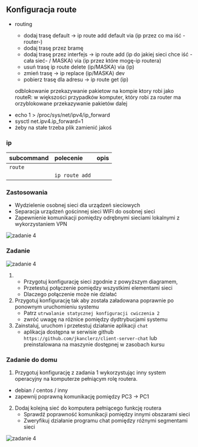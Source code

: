 ## Konfiguracja route


* routing
    * dodaj trasę default -> ip route add default via (ip przez co ma iść -router-)
    * dodaj trasę przez bramę
    * dodaj trasę przez interfejs -> ip route add (ip do jakiej sieci chce iść -cała sieć- / MASKA) via (ip przez które mogę-ip routera)
    * usuń trasę ip route delete (ip/MASKA) via (ip)
    * zmień trasę -> ip replace (ip/MASKA) dev 
    * pobierz trasę dla adresu -> ip route get (ip)
    
    odblokowanie przekazywanie pakietow na kompie ktory robi jako routeR: w większości przypadków komputer, który robi za router ma orzyblokowane przekazywanie pakietów dalej
    
- echo 1 > /proc/sys/net/ipv4/ip_forward
- sysctl net.ipv4.ip_forward=1
- żeby na stałe trzeba plik zamienić jakoś
     
### ip 
| subcommand    |  polecenie   | opis  |
| ------------- |:-------------| :---------------| 
|   ``route``    |                               | |
|               |   ``ip route add``             | |


### Zastosowania

* Wydzielenie osobnej sieci dla urządzeń sieciowych
* Separacja urządzeń gościnnej sieci WIFI do osobnej sieci
* Zapewnienie komunikacji pomiędzy odrębnymi sieciami lokalnymi z wykorzystaniem VPN

![zadanie 4](example-network.svg)

### Zadanie

![zadanie 4](cwiczenia4.svg)

1.
   * Przygotuj konfigurację sieci zgodnie z powyższym diagramem, 
   * Przetestuj połączenie pomiędzy wszystkimi elementami sieci
   * Dlaczego połączenie może nie działać
2. Przygotuj konfigurację tak aby została załadowana poprawnie po ponownym uruchomieniu systemu
   * Patrz ``utrwalanie statycznej konfiguracji cwiczenia 2``
   * zwróć uwagę na różnice pomiędzy dydtrybucjami systemu
3. Zainstaluj, uruchom i przetestuj działanie aplikacji ``chat``
   * aplikacja dostępna w serwisie github ``https://github.com/jkanclerz/client-server-chat`` lub preinstalowana na maszynie dostępnej w zasobach kursu

### Zadanie do domu

1. Przygotuj konfigurację z zadania 1 wykorzystując inny system operacyjny na komputerze pełniącym rolę routera.
  * debian / centos / inny
  * zapewnij poprawną komunikację pomiędzy PC3 -> PC1
  
2. Dodaj kolejną sieć do komputera pełniącego funkcję routera
   * Sprawdź poprawność komunikacji pomiędzy innymi obszarami sieci
   * Zweryfikuj działanie programu chat pomiędzy różnymi segmentami sieci

![zadanie 4](todo.svg)
